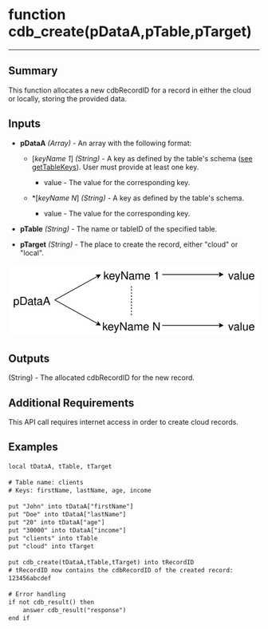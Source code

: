 # function cdb_create(pDataA,pTable,pTarget)
---
## Summary
This function allocates a new cdbRecordID for a record in either the cloud or locally, storing the provided data.

## Inputs
* **pDataA** *(Array)* - An array with the following format:
	* [*keyName 1*] *(String)* - A key as defined by the table's schema ([see getTableKeys](./GetTableKeys.md)). User must provide at least one key.
		* value - The value for the corresponding key.

    * \*[*keyName N*] *(String)* - A key as defined by the table's schema.
    	* value - The value for the corresponding key.

* **pTable** *(String)* - The name or tableID of the specified table.

* **pTarget** *(String)* - The place to create the record, either "cloud" or "local".

![Create input diagram](images/CreateInput.svg)

## Outputs
(String) - The allocated cdbRecordID for the new record.

## Additional Requirements
This API call requires internet access in order to create cloud records.

## Examples
```
local tDataA, tTable, tTarget

# Table name: clients
# Keys: firstName, lastName, age, income

put "John" into tDataA["firstName"]
put "Doe" into tDataA["lastName"]
put "20" into tDataA["age"]
put "30000" into tDataA["income"]
put "clients" into tTable
put "cloud" into tTarget

put cdb_create(tDataA,tTable,tTarget) into tRecordID
# tRecordID now contains the cdbRecordID of the created record: 123456abcdef

# Error handling
if not cdb_result() then
	answer cdb_result("response")
end if
```
